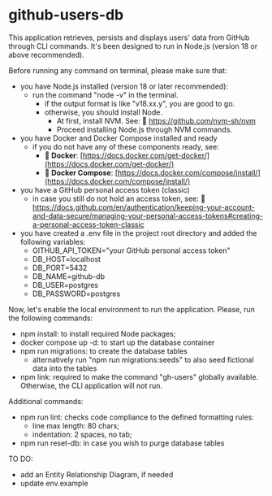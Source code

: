 # github-users-db
This application retrieves, persists and displays users' data from GitHub through CLI commands. It's been designed to run in Node.js (version 18 or above recommended).

Before running any command on terminal, please make sure that:
- you have Node.js installed (version 18 or later recommended):
  - run the command "node -v" in the terminal.
    - if the output format is like "v18.xx.y", you are good to go.
    - otherwise, you should install Node.
      - At first, install NVM. See: 🔗 https://github.com/nvm-sh/nvm
      - Proceed installing Node.js through NVM commands.
- you have Docker and Docker Compose installed and ready
  - if you do not have any of these components ready, see:
    - 🔗 **Docker**: [https://docs.docker.com/get-docker/](https://docs.docker.com/get-docker/)
    - 🔗 **Docker Compose**: [https://docs.docker.com/compose/install/](https://docs.docker.com/compose/install/)  
- you have a GitHub personal access token (classic)
  - in case you still do not hold an access token, see:
  🔗 https://docs.github.com/en/authentication/keeping-your-account-and-data-secure/managing-your-personal-access-tokens#creating-a-personal-access-token-classic
- you have created a .env file in the project root directory and added the following variables:
  - GITHUB_API_TOKEN="your GitHub personal access token"
  - DB_HOST=localhost
  - DB_PORT=5432
  - DB_NAME=github-db
  - DB_USER=postgres
  - DB_PASSWORD=postgres

Now, let's enable the local environment to run the application. Please, run the following commands:
- npm install: to install required Node packages;
- docker compose up -d: to start up the database container
- npm run migrations: to create the database tables
  - alternatively run "npm run migrations:seeds" to also seed fictional data into the tables
- npm link: required to make the command "gh-users" globally available. Otherwise, the CLI application will not run.

Additional commands:
- npm run lint: checks code compliance to the defined formatting rules:
  - line max length: 80 chars;
  - indentation: 2 spaces, no tab;
- npm run reset-db: in case you wish to purge database tables

TO DO:
- add an Entity Relationship Diagram, if needed
- update env.example